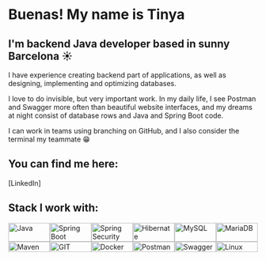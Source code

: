 # Buenas! My name is Tinya
## I'm backend Java developer based in sunny Barcelona ☀️

I have experience creating backend part of applications, as well as designing, implementing and optimizing databases. 

I love to do invisible, but very important work. In my daily life, I see Postman and Swagger more often than beautiful website interfaces, and my dreams at night consist of database rows and Java and Spring Boot code. 

I can work in teams using branching on GitHub, and I also consider the terminal my teammate 😁

## You can find me here:
[LinkedIn]

## Stack I work with:
<div style="display: flex; flex-wrap: wrap;">
  <div style="flex: 0 0 16.666%; max-width: 16.666%;">
    <img src="https://static-00.iconduck.com/assets.00/java-original-wordmark-icon-276x512-bacgskru.png" alt="Java" width="100%">
  </div>
  <div style="flex: 0 0 16.666%; max-width: 16.666%;">
    <img src="https://upload.wikimedia.org/wikipedia/commons/thumb/4/44/Spring_Framework_Logo_2018.svg/1200px-Spring_Framework_Logo_2018.svg.png" alt="Spring Boot" width="100%">
  </div>
  <div style="flex: 0 0 16.666%; max-width: 16.666%;">
    <img src="https://www.dariawan.com/media/images/tech-spring-security.width-400.png" alt="Spring Security" width="100%">
  </div>
  <div style="flex: 0 0 16.666%; max-width: 16.666%;">
    <img src="https://cdn.icon-icons.com/icons2/2699/PNG/512/hibernate_logo_icon_169034.png" alt="Hibernate" width="100%">
  </div>
  <div style="flex: 0 0 16.666%; max-width: 16.666%;">
    <img src="https://upload.wikimedia.org/wikipedia/labs/8/8e/Mysql_logo.png" alt="MySQL" width="100%">
  </div>
  <div style="flex: 0 0 16.666%; max-width: 16.666%;">
    <img src="https://upload.wikimedia.org/wikipedia/commons/thumb/c/ca/MariaDB_colour_logo.svg/2560px-MariaDB_colour_logo.svg.png" alt="MariaDB" width="100%">
  </div>
  <div style="flex: 0 0 16.666%; max-width: 16.666%;">
    <img src="https://res.cloudinary.com/practicaldev/image/fetch/s--1KIy2_Nb--/c_limit%2Cf_auto%2Cfl_progressive%2Cq_auto%2Cw_880/https://cdn-images-1.medium.com/max/2400/1%2AH-IQgGmDCiOcjRsFe7TzdA.png" alt="Maven" width="100%">
  </div>
  <div style="flex: 0 0 16.666%; max-width: 16.666%;">
    <img src="https://git-scm.com/images/logos/downloads/Git-Logo-2Color.png" alt="GIT" width="100%">
  </div>
  <div style="flex: 0 0 16.666%; max-width: 16.666%;">
    <img src="https://1000logos.net/wp-content/uploads/2021/11/Docker-Logo.png" alt="Docker" width="100%">
  </div>
  <div style="flex: 0 0 16.666%; max-width: 16.666%;">
    <img src="https://upload.wikimedia.org/wikipedia/commons/c/c2/Postman_%28software%29.png" alt="Postman" width="100%">
  </div>
  <div style="flex: 0 0 16.666%; max-width: 16.666%;">
    <img src="https://miro.medium.com/v2/resize:fit:818/1*zc-LgogGtr7fFHF9e1M8wA.png" alt="Swagger" width="100%">
  </div>
  <div style="flex: 0 0 16.666%; max-width: 16.666%;">
    <img src="https://www.freeiconspng.com/thumbs/linux-icon/linux-icon-19.png" alt="Linux" width="100%">
  </div>
</div>
